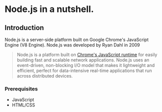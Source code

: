 # Node.js in a nutshell.

## Introduction

Node.js is a server-side platform built on Google Chrome's JavaScript Engine (V8 Engine). Node.js was developed by Ryan Dahl in 2009

> Node.js is a platform built on [Chrome's JavaScript runtime](https://code.google.com/p/v8/) for easily building fast and scalable network applications. Node.js uses an event-driven, non-blocking I/O model that makes it lightweight and efficient, perfect for data-intensive real-time applications that run across distributed devices.

### Prerequisites

* JavaScript
* HTML/CSS

